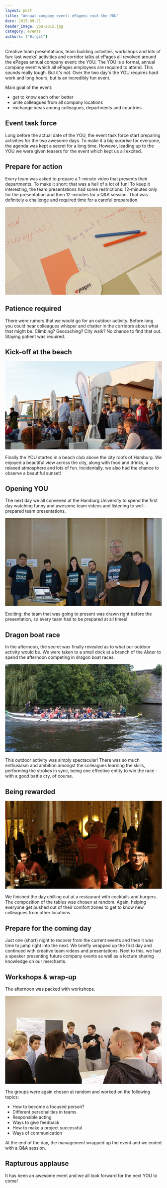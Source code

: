 ```yaml
---
layout: post
title: "Annual company event: ePagees rock the YOU"
date: 2015-09-21
header_image: you-2015.jpg
category: events
authors: ["Birgit"]
---
```


Creative team presentations, team building activities, workshops and lots of fun: last weeks' activities and corridor talks at ePages all revolved around the ePages annual company event: the YOU.
The YOU is a formal, annual company event which all ePages employees are required to attend.
This sounds really tough.
But it's not.
Over the two day's the YOU requires hard work and long hours, but is an incredibly fun event.

Main goal of the event:

* get to know each other better
* unite colleagues from all company locations
* exchange ideas among colleagues, departments and countries.

## Event task force

Long before the actual date of the YOU, the event task force start preparing activities for the two awesome days.
To make it a big surprise for everyone, the agenda was kept a secret for a long time.
However, leading up to the YOU we were given teasers for the event which kept us all excited.

## Prepare for action

Every team was asked to prepare a 1-minute video that presents their departments.
To make it short: that was a hell of a lot of fun!
To keep it interesting, the team presentations had some restrictions: 12-minutes only for the presentation and then 12-minutes for a Q&A session.
That was definitely a challenge and required time for a careful preparation.

![](/assets/img/pages/blog/images/blog-you-prepare.jpg)

## Patience required

There were rumors that we would go for an outdoor activity.
Before long you could hear colleagues whisper and chatter in the corridors about what that might be.
Climbing? Geocaching? City walk?
No chance to find that out.
Staying patient was required.

## Kick-off at the beach

![](/assets/img/pages/blog/images/blog-you-beachclub.jpg)

Finally the YOU started in a beach club above the city roofs of Hamburg.
We enjoyed a beautiful view across the city, along with food and drinks, a relaxed atmosphere and lots of fun.
Incidentally, we also had the chance to observe a beautiful sunset!

## Opening YOU

The next day we all convened at the Hamburg University to spend the first day watching funny and awesome team videos and listening to well-prepared team presentations.

![](/assets/img/pages/blog/images/blog-you-presentation.jpg)

Exciting: the team that was going to present was drawn right before the presentation, so every team had to be prepared at all times!

## Dragon boat race

In the afternoon, the secret was finally revealed as to what our outdoor activity would be. We were taken to a small dock at a branch of the Alster to spend the afternoon competing in dragon boat races.

![](/assets/img/pages/blog/images/blog-you-dragonboat.jpg)

This outdoor activity was simply spectacular!
There was so much enthusiasm and ambition amongst the colleagues learning the skills, performing the strokes in sync, being one effective entity to win the race - with a good battle cry, of course.

## Being rewarded

![](/assets/img/pages/blog/images/blog-you-reward.jpg)

We finished the day chilling out at a restaurant with cocktails and burgers.
The composition of the tables was chosen at random.
Again, helping everyone get pushed out of their comfort zones to get to know new colleagues from other locations.

## Prepare for the coming day

Just one (short) night to recover from the current events and then it was time to jump right into the next.
We briefly wrapped up the first day and continued with creative team videos and presentations.
Next to this, we had a speaker presenting future company events as well as a lecture sharing knowledge on our merchants.

## Workshops & wrap-up

The afternoon was packed with workshops.

![](/assets/img/pages/blog/images/blog-you-workshop.jpg)

The groups were again chosen at random and worked on the following topics:

* How to become a focused person?
* Different personalities in teams
* Responsible acting
* Ways to give feedback
* How to make a project successful
* Ways of communication

At the end of the day, the management wrapped up the event and we ended with a Q&A session.

## Rapturous applause

It has been an awesome event and we all look forward for the next YOU to come!
